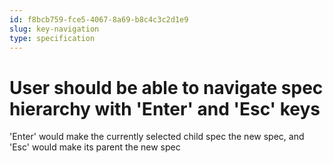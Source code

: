 ```yaml
---
id: f8bcb759-fce5-4067-8a69-b8c4c3c2d1e9
slug: key-navigation
type: specification
---
```


# User should be able to navigate spec hierarchy with 'Enter' and 'Esc' keys

'Enter' would make the currently selected child spec the new spec, and 'Esc' would make its parent the new spec
